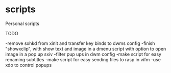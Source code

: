 # scripts
Personal scripts

TODO

-remove sxhkd from xinit and transfer key binds to dwms config
-finish "showxclip", with show text and image in a dmenu script with option to
open image in a pop up sxiv
-filter pup ups in dwm config
-make script for easy renaming subtitles
-make script for easy sending files to rasp in vifm
-use xdo to control popups
